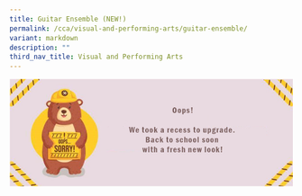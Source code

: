 ```yaml
---
title: Guitar Ensemble (NEW!)
permalink: /cca/visual-and-performing-arts/guitar-ensemble/
variant: markdown
description: ""
third_nav_title: Visual and Performing Arts
---
```

![](/images/WIP_Bear.jpg)